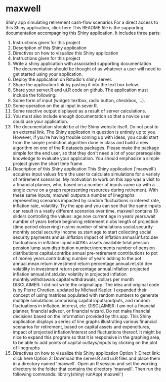 maxwell
=======

Shiny app simulating retirement cash-flow scenarios
For a direct access to this Shiny application, click here
This README file is the supporting documentation accompagning this Shiny application. It includes three parts:
1.	Instructions given for this project
2.	Description of this Shiny application
3.	Directives on how to visualize this Shiny application
1. Instructions given for this project
1.	Write a shiny application with associated supporting documentation. The documentation should be thought of as whatever a user will need to get started using your application.
2.	Deploy the application on Rstudio's shiny server.
3.	Share the application link by pasting it into the text box below.
4.	Share your server.R and ui.R code on github.
The application must include the following:
1.	Some form of input (widget: textbox, radio button, checkbox, ...).
2.	Some operation on the ui input in sever.R.
3.	Some reactive output displayed as a result of server calculations.
4.	You must also include enough documentation so that a novice user could use your application.
5.	The documentation should be at the Shiny website itself. Do not post to an external link.
The Shiny application in question is entirely up to you. However, if you're having trouble coming up with ideas, you could start from the simple prediction algorithm done in class and build a new algorithm on one of the R datasets packages. Please make the package simple for the end user, so that they don't need a lot of your prerequisite knowledge to evaluate your application. You should emphasize a simple project given the short time frame.
2. Description of this Shiny application
This Shiny application ('maxwell') acquires input values from the user to calculate simulations for a variety of retirement scenarios. My motivation to work on this app was a visit to a financial planner, who, based on a number of inputs came up with a single curve on a graph representing resources during retirement. With these same inputs, maxwell outputs a number of linegraphs representing scenarios impacted by random fluctuations in interest rate, inflation rate, volatility. Try the app and you can see that the same inputs can result in a vastly different scenarios over time.
maxwell contains 18 sliders controlling the values: age.now current age in years years.wait number of years before beginning retirement n.obs length of projection (time period observing) n.sims number of simulations social.security monthly social security income ss.start age to start collecting social security payments annual.inflation impact of inflation annual.inf.std.dev fluctuations in inflation liquid.n401Ks assets available total.pension pension lump sum distribution number.increments number of pension distributions capital.contribs annual pre-retirement contributions to pot of money years.contributing number of years adding to the pot annual.mean.return investment return percentage annual.ret.std.dev volatility in investment return percentage annual.inflation projected inflation annual.inf.std.dev volatiity in projected inflation monthly.withdrawals capital withdrawals, dollars per month
DISCLAIMER: I did not write the original app. The idea and original code is by Pierre Chretien, updated by Michael Kapler. I expanded their concept of using matrices populated with random numbers to generate multiple simulations comprising capital inputs/outputs, and random fluctuations in inflation, interest, etc.
DISCLAIMER: I am not a financial planner, financial adivsor, or financial wizard. Do not make financial decisions based on the information provided by this app.
This Shiny application displays a series of line graphs illustrating various financial scenarios for retirement, based on capital assets and expenditures, impact of projected inflation/interest and fluctuations thereof. It might be nice to expand this program so that it is responsive in the graphing area, to be able to add points of capital outlays/inputs by clicking on the plot of linegraphs
3. Directives on how to visualize this Shiny application
Option 1: Direct link: click here
Option 2: Download the server.R and ui.R files and place them in a directory named 'maxwell'. Open an R session and set the working directory to the folder that contains the directory 'maxwell'. Then run the following commands:
library(shiny)
runApp('maxwell')

